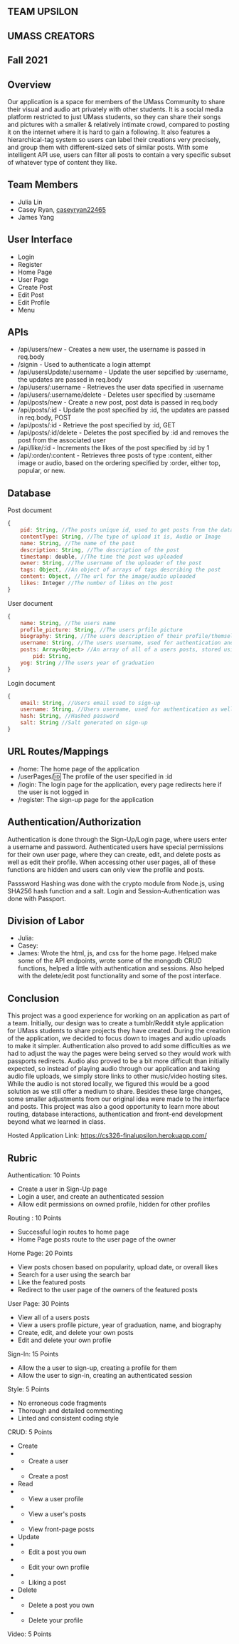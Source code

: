 ## TEAM UPSILON
## UMASS CREATORS
## Fall 2021
## Overview
Our application is a space for members of the UMass Community to share their visual and audio art privately with other students. It is a social media platform restricted to just UMass students, so they can share their songs and pictures with a smaller & relatively intimate crowd, compared to posting it on the internet where it is hard to gain a following. It also features a hierarchical-tag system so users can label their creations very precisely, and group them with different-sized sets of similar posts. With some intelligent API use, users can filter all posts to contain a very specific subset of whatever type of content they like. 
## Team Members
 - Julia Lin
 - Casey Ryan, [caseyryan22465](https://github.com/caseyryan22465)
 - James Yang
## User Interface
* Login
* Register
* Home Page
* User Page
* Create Post
* Edit Post
* Edit Profile
* Menu
## APIs
 - /api/users/new - Creates a new user, the username is passed in req.body
 - /signin - Used to authenticate a login attempt
 - /api/usersUpdate/:username - Update the user sepcified by :username, the updates are passed in req.body
 - /api/users/:username - Retrieves the user data specified in :username
 - /api/users/:username/delete - Deletes user specified by :username
 - /api/posts/new - Create a new post, post data is passed in req.body
 - /api/posts/:id - Update the post specified by :id, the updates are passed in req.body, POST
 - /api/posts/:id - Retrieve the post specified by :id, GET
 - /api/posts/:id/delete - Deletes the post specified by :id and removes the post from the associated user
 - /api/like/:id - Increments the likes of the post specified by :id by 1
 - /api/:order/:content - Retrieves three posts of type :content, either image or audio, based on the ordering specified by :order, either top, popular, or new.
## Database
Post document
```js
{
    pid: String, //The posts unique id, used to get posts from the database
    contentType: String, //The type of upload it is, Audio or Image
    name: String, //The name of the post
    description: String, //The description of the post
    timestamp: double, //The time the post was uploaded
    owner: String, //The username of the uploader of the post
    tags: Object, //An object of arrays of tags describing the post
    content: Object, //The url for the image/audio uploaded
    likes: Integer //The number of likes on the post
}
```
User document 
```js
{
    name: String, //The users name
    profile_picture: String, //The users prfile picture
    biography: String, //The users description of their profile/themself
    username: String, //The users username, used for authentication and routing to their profile
    posts: Array<Object> //An array of all of a users posts, stored using the posts id to access it in the post document
        pid: String,
    yog: String //The users year of graduation
}
```
Login document
```js
{
    email: String, //Users email used to sign-up
    username: String, //Users username, used for authentication as well as being what users are referred to
    hash: String, //Hashed password
    salt: String //Salt generated on sign-up
}
```
## URL Routes/Mappings
 - /home: The home page of the application
 - /userPages/:id: The profile of the user specified in :id
 - /login: The login page for the application, every page redirects here if the user is not logged in
 - /register: The sign-up page for the application
## Authentication/Authorization
Authentication is done through the Sign-Up/Login page, where users enter a username and password. Authenticated users have special permissions for their own user page, where they can create, edit, and delete posts as well as edit their profile. When accessing other user pages, all of these functions are hidden and users can only view the profile and posts.

Passsword Hashing was done with the crypto module from Node.js, using SHA256 hash function and a salt. Login and Session-Authentication was done with Passport.
## Division of Labor
 - Julia:
 - Casey:
 - James: Wrote the html, js, and css for the home page. Helped make some of the API endpoints, wrote some of the mongodb CRUD functions, helped a little with authentication and sessions. Also helped with the delete/edit post functionality and some of the post interface.
## Conclusion
This project was a good experience for working on an application as part of a team. Initially, our design was to create a tumblr/Reddit style application for UMass students to share projects they have created. During the creation of the application, we decided to focus down to images and audio uploads to make it simpler. Authentication also proved to add some difficulties as we had to adjust the way the pages were being served so they would work with passports redirects. Audio also proved to be a bit more difficult than initially expected, so instead of playing audio through our application and taking audio file uploads, we simply store links to other music/video hosting sites. While the audio is not stored locally, we figured this would be a good solution as we still offer a medium to share. Besides these large changes, some smaller adjustments from our original idea were made to the interface and posts. This project was also a good opportunity to learn more about routing, database interactions, authentication and front-end development beyond what we learned in class.


Hosted Application Link: https://cs326-finalupsilon.herokuapp.com/

## Rubric
Authentication: 10 Points
 - Create a user in Sign-Up page
 - Login a user, and create an authenticated session
 - Allow edit permissions on owned profile, hidden for other profiles
  
Routing : 10 Points
 - Successful login routes to home page
 - Home Page posts route to the user page of the owner
  
Home Page: 20 Points
 - View posts chosen based on popularity, upload date, or overall likes
 - Search for a user using the search bar
 - Like the featured posts
 - Redirect to the user page of the owners of the featured posts
  
User Page: 30 Points
 - View all of a users posts
 - View a users profile picture, year of graduation, name, and biography
 - Create, edit, and delete your own posts
 - Edit and delete your own profile
  
Sign-In: 15 Points
 - Allow the a user to sign-up, creating a profile for them
 - Allow the user to sign-in, creating an authenticated session

Style: 5 Points
 - No erroneous code fragments
 - Thorough and detailed commenting
 - Linted and consistent coding style

CRUD: 5 Points
 - Create
 - - Create a user
 - - Create a post
 - Read
 - - View a user profile
 - - View a user's posts
 - - View front-page posts
 - Update
 - - Edit a post you own
 - - Edit your own profile
 - - Liking a post
 - Delete
 - - Delete a post you own
 - - Delete your profile

Video: 5 Points
